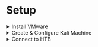 # Setup

<details>

<summary>Install VMware</summary>

ok here we go

</details>

<details>

<summary>Create &#x26; Configure Kali Machine</summary>



</details>

<details>

<summary>Connect to HTB</summary>



</details>

